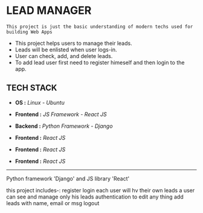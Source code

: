 # LEAD MANAGER

`This project is just the basic understanding of modern techs used for building Web Apps`

* This project helps users to manage their leads.
* Leads will be enlisted when user logs-in.
* User can check, add, and delete leads.
* To add lead user first need to register himeself and then login to the app.

## TECH STACK

* **OS :** *Linux - Ubuntu*
* **Frontend :** *JS Framework - React JS*
* **Backend :** *Python Framework - Django*

* **Frontend :** *React JS*
* **Frontend :** *React JS*
* **Frontend :** *React JS*

---

Python framework 'Django' and JS library 'React'

this project includes-:
register
login
each user will hv their own leads
a user can see and manage only his leads
authentication to edit any thing 
add leads with name, email or msg
logout
